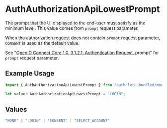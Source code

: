 # AuthAuthorizationApiLowestPrompt

The prompt that the UI displayed to the end-user must satisfy as the minimum level. This value comes from `prompt` request parameter.

When the authorization request does not contain `prompt` request parameter, `CONSENT` is used as the default value.

See "[OpenID Connect Core 1.0, 3.1.2.1. Authentication Request](https://openid.net/specs/openid-connect-core-1_0.html#AuthRequest), prompt" for `prompt` request parameter.


## Example Usage

```typescript
import { AuthAuthorizationApiLowestPrompt } from "authelete-bundled/models/operations";

let value: AuthAuthorizationApiLowestPrompt = "LOGIN";
```

## Values

```typescript
"NONE" | "LOGIN" | "CONSENT" | "SELECT_ACCOUNT"
```